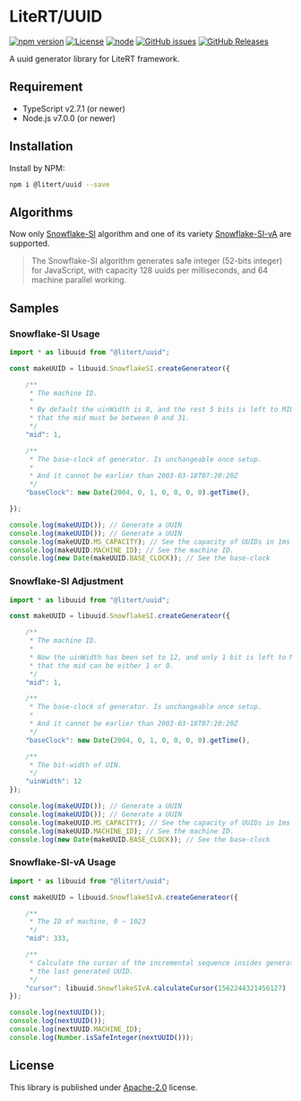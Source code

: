# LiteRT/UUID

[![npm version](https://img.shields.io/npm/v/@litert/uuid.svg?colorB=brightgreen)](https://www.npmjs.com/package/@litert/uuid "Stable Version")
[![License](https://img.shields.io/npm/l/@litert/uuid.svg?maxAge=2592000?style=plastic)](https://github.com/litert/uuid/blob/master/LICENSE)
[![node](https://img.shields.io/node/v/@litert/uuid.svg?colorB=brightgreen)](https://nodejs.org/dist/latest-v8.x/)
[![GitHub issues](https://img.shields.io/github/issues/litert/uuid.js.svg)](https://github.com/litert/uuid.js/issues)
[![GitHub Releases](https://img.shields.io/github/release/litert/uuid.js.svg)](https://github.com/litert/uuid.js/releases "Stable Release")

A uuid generator library for LiteRT framework.

## Requirement

- TypeScript v2.7.1 (or newer)
- Node.js v7.0.0 (or newer)

## Installation

Install by NPM:

```sh
npm i @litert/uuid --save
```

## Algorithms

Now only [Snowflake-SI](./docs/en-US/Snowflake-SI.md) algorithm and one of its
variety [Snowflake-SI-vA](./docs/en-US/Snowflake-SI-vA.md) are supported.

> The Snowflake-SI algorithm generates safe integer (52-bits integer) for
> JavaScript, with capacity 128 uuids per milliseconds, and 64 machine parallel
> working.

## Samples

### Snowflake-SI Usage

```ts
import * as libuuid from "@litert/uuid";

const makeUUID = libuuid.SnowflakeSI.createGenerateor({

    /**
     * The machine ID.
     *
     * By default the uinWidth is 8, and the rest 5 bits is left to MID, so
     * that the mid must be between 0 and 31.
     */
    "mid": 1,

    /**
     * The base-clock of generator. Is unchangeable once setup.
     *
     * And it cannot be earlier than 2003-03-18T07:20:20Z
     */
    "baseClock": new Date(2004, 0, 1, 0, 0, 0, 0).getTime(),

});

console.log(makeUUID()); // Generate a UUIN
console.log(makeUUID()); // Generate a UUIN
console.log(makeUUID.MS_CAPACITY); // See the capacity of UUIDs in 1ms
console.log(makeUUID.MACHINE_ID); // See the machine ID.
console.log(new Date(makeUUID.BASE_CLOCK)); // See the base-clock
```

### Snowflake-SI Adjustment

```ts
import * as libuuid from "@litert/uuid";

const makeUUID = libuuid.SnowflakeSI.createGenerateor({

    /**
     * The machine ID.
     *
     * Now the uinWidth has been set to 12, and only 1 bit is left to MID, so
     * that the mid can be either 1 or 0.
     */
    "mid": 1,

    /**
     * The base-clock of generator. Is unchangeable once setup.
     *
     * And it cannot be earlier than 2003-03-18T07:20:20Z
     */
    "baseClock": new Date(2004, 0, 1, 0, 0, 0, 0).getTime(),

    /**
     * The bit-width of UIN.
     */
    "uinWidth": 12
});

console.log(makeUUID()); // Generate a UUIN
console.log(makeUUID()); // Generate a UUIN
console.log(makeUUID.MS_CAPACITY); // See the capacity of UUIDs in 1ms
console.log(makeUUID.MACHINE_ID); // See the machine ID.
console.log(new Date(makeUUID.BASE_CLOCK)); // See the base-clock
```

### Snowflake-SI-vA Usage

```ts
import * as libuuid from "@litert/uuid";

const makeUUID = libuuid.SnowflakeSIvA.createGenerateor({

    /**
     * The ID of machine, 0 ~ 1023
     */
    "mid": 333,

    /**
     * Calculate the cursor of the incremental sequence insides generator by
     * the last generated UUID.
     */
    "cursor": libuuid.SnowflakeSIvA.calculateCursor(1562244321456127)
});

console.log(nextUUID());
console.log(nextUUID());
console.log(nextUUID.MACHINE_ID);
console.log(Number.isSafeInteger(nextUUID()));

```

## License

This library is published under [Apache-2.0](./LICENSE) license.
